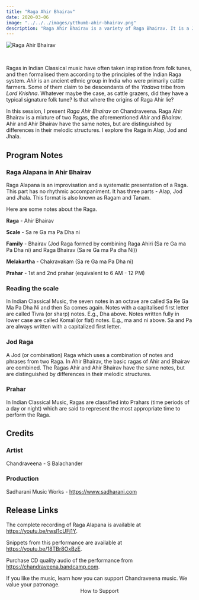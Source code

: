 ```yaml
---
title: "Raga Ahir Bhairav"
date: 2020-03-06
image: "../../../images/ytthumb-ahir-bhairav.png"
description: "Raga Ahir Bhairav is a variety of Raga Bhairav. It is a Jod or a combination Raga, meaning, it is derived by the combination of two Ragas - Raga Ahiri and Raga Bhairav."
---
```


![Raga Ahir Bhairav](ytthumb-ahir-bhairav.png)

<br>

Ragas in Indian Classical music have often taken inspiration from folk tunes, and then formalised them according to the principles of the Indian Raga system. *Ahir* is an ancient ethnic group in India who were primarily cattle farmers. Some of them claim to be descendants of the *Yadava* tribe from *Lord Krishna*. Whatever maybe the case, as cattle grazers, did they have a typical signature folk tune? Is that where the origins of Raga Ahir lie?

In this session, I present *Raga Ahir Bhairav* on Chandraveena. Raga Ahir Bhairav is a mixture of two Ragas, the aforementioned *Ahir* and *Bhairav*. Ahir and Ahir Bhairav have the same notes, but are distinguished by differences in their melodic structures. I explore the Raga in Alap, Jod and Jhala.

## Program Notes

### Raga Alapana in Ahir Bhairav
Raga Alapana is an improvisation and a systematic presentation of a Raga. This part has no rhythmic accompaniment. It has three parts - Alap, Jod and Jhala. This format is also known as Ragam and Tanam.

Here are some notes about the Raga.

**Raga** - Ahir Bhairav

**Scale** - Sa re Ga ma Pa Dha ni

**Family** - Bhairav (Jod Raga formed by combining Raga Ahiri (Sa re Ga ma Pa Dha ni) and Raga Bhairav (Sa re Ga ma Pa dha Ni))

**Melakartha** - Chakravakam (Sa re Ga ma Pa Dha ni)

**Prahar** - 1st and 2nd prahar (equivalent to 6 AM - 12 PM)

### Reading the scale
In Indian Classical Music, the seven notes in an octave are called Sa Re Ga Ma Pa Dha Ni and then Sa comes again. Notes with a capitalised first letter are called Tivra (or sharp) notes. E.g., Dha above. Notes written fully in lower case are called Komal (or flat) notes. E.g., ma and ni above. Sa and Pa are always written with a capitalized first letter.

### Jod Raga
A Jod (or combination) Raga which uses a combination of notes and phrases from two Raga. In Ahir Bhairav, the basic ragas of Ahir and Bhairav are combined. The Ragas Ahir and Ahir Bhairav have the same notes, but are distinguished by differences in their melodic structures.

### Prahar
In Indian Classical Music, Ragas are classified into Prahars (time periods of a day or night) which are said to represent the most appropriate time to perform the Raga.

## Credits
### Artist
Chandraveena - S Balachander

### Production
Sadharani Music Works - https://www.sadharani.com

## Release Links
The complete recording of Raga Alapana is available at https://youtu.be/rwsl1cUFj1Y.

Snippets from this performance are available at https://youtu.be/18TBr8OxBzE.

Purchase CD quality audio of the performance from https://chandraveena.bandcamp.com.

<notice-box>
If you like the music, learn how you can support Chandraveena music. We value your patronage.
<div style="text-align:center">
<my-button to="/support/">How to Support</my-button>
</div>
</notice-box>
